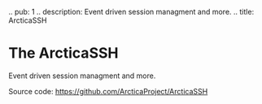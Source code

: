 .. pub: 1
.. description: Event driven session managment and more.
.. title: ArcticaSSH

# The ArcticaSSH 
Event driven session managment and more.

Source code: <https://github.com/ArcticaProject/ArcticaSSH>
